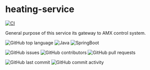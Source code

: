 # heating-service

[![CI](https://github.com/smart-home-automation-system/heating-service/actions/workflows/CI.yml/badge.svg)](https://github.com/smart-home-automation-system/gateway-service/actions/workflows/CI.yml)

General purpose of this service its gateway to AMX control system.

![GitHub top language](https://img.shields.io/github/languages/top/smart-home-automation-system/heating-service?style=plastic)
![Java](https://img.shields.io/badge/java-17-yellow?style=plastic)
![SpringBoot](https://img.shields.io/badge/SpringBoot-3.3.3-blue?style=plastic)

![GitHub issues](https://img.shields.io/github/issues/smart-home-automation-system/heating-service?style=plastic)
![GitHub contributors](https://img.shields.io/github/contributors/smart-home-automation-system/heating-service?style=plastic)
![GitHub pull requests](https://img.shields.io/github/issues-pr-raw/smart-home-automation-system/heating-service?style=plastic)

![GitHub last commit](https://img.shields.io/github/last-commit/smart-home-automation-system/heating-service?style=plastic)
![GitHub commit activity](https://img.shields.io/github/commit-activity/m/smart-home-automation-system/heating-service?style=plastic)